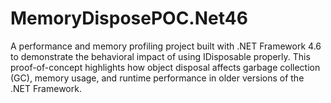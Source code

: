 # MemoryDisposePOC.Net46
A performance and memory profiling project built with .NET Framework 4.6 to demonstrate the behavioral impact of using IDisposable properly. This proof-of-concept highlights how object disposal affects garbage collection (GC), memory usage, and runtime performance in older versions of the .NET Framework.
